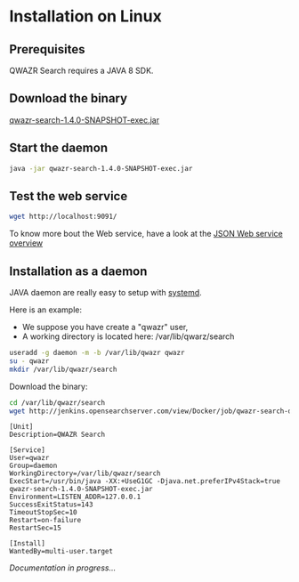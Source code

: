 Installation on Linux
=====================

Prerequisites
-------------

QWAZR Search requires a JAVA 8 SDK.


Download the binary
-------------------

[qwazr-search-1.4.0-SNAPSHOT-exec.jar](http://jenkins.opensearchserver.com/view/Docker/job/qwazr-search-docker/com.qwazr$qwazr-search/lastSuccessfulBuild/artifact/com.qwazr/qwazr-search/1.4.0-SNAPSHOT/qwazr-search-1.4.0-SNAPSHOT-exec.jar)


Start the daemon
----------------

```bash
java -jar qwazr-search-1.4.0-SNAPSHOT-exec.jar
```

Test the web service
--------------------

```bash
wget http://localhost:9091/
```

To know more bout the Web service, have a look at the [JSON Web service overview](webservice.md)


Installation as a daemon
------------------------

JAVA daemon are really easy to setup with [systemd](https://en.wikipedia.org/wiki/Systemd).

Here is an example:
- We suppose you have create a "qwazr" user,
- A working directory is located here: /var/lib/qwarz/search

```bash
useradd -g daemon -m -b /var/lib/qwazr qwazr
su - qwazr
mkdir /var/lib/qwazr/search
```

Download the binary:

```bash
cd /var/lib/qwazr/search
wget http://jenkins.opensearchserver.com/view/Docker/job/qwazr-search-docker/com.qwazr$qwazr-search/lastSuccessfulBuild/artifact/com.qwazr/qwazr-search/1.4.0-SNAPSHOT/qwazr-search-1.4.0-SNAPSHOT-exec.jar
```

```
[Unit]
Description=QWAZR Search

[Service]
User=qwazr
Group=daemon
WorkingDirectory=/var/lib/qwazr/search
ExecStart=/usr/bin/java -XX:+UseG1GC -Djava.net.preferIPv4Stack=true qwazr-search-1.4.0-SNAPSHOT-exec.jar
Environment=LISTEN_ADDR=127.0.0.1
SuccessExitStatus=143
TimeoutStopSec=10
Restart=on-failure
RestartSec=15

[Install]
WantedBy=multi-user.target
```

_Documentation in progress..._